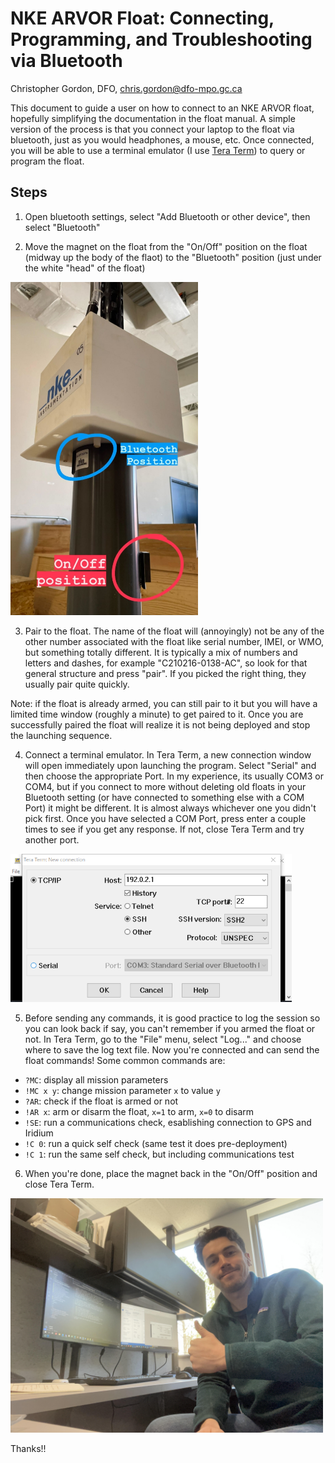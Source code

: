 # NKE ARVOR Float: Connecting, Programming, and Troubleshooting via Bluetooth

Christopher Gordon, DFO, [chris.gordon@dfo-mpo.gc.ca](mailto:chris.gordon@dfo-mpo.gc.ca)

This document to guide a user on how to connect to an NKE ARVOR float,
hopefully simplifying the documentation in the float manual. A simple version
of the process is that you connect your laptop to the float via bluetooth,
just as you would headphones, a mouse, etc. Once connected, you will be able to
use a terminal emulator (I use [Tera Term](https://ttssh2.osdn.jp/index.html.en))
to query or program the float.

## Steps

1. Open bluetooth settings, select "Add Bluetooth or other device", then select
"Bluetooth"

2. Move the magnet on the float from the "On/Off" position on the float (midway
up the body of the flaot) to the "Bluetooth" position (just under the white
"head" of the float)

<img src="../figures/arvor-bluetooth-guide/magnet_position.jpg" alt="magnet position" width="300"/>

3. Pair to the float. The name of the float will (annoyingly) not be any of the
other number associated with the float like serial number, IMEI, or WMO, but
something totally different. It is typically a mix of numbers and letters and
dashes, for example "C210216-0138-AC", so look for that general structure and
press "pair". If you picked the right thing, they usually pair quite quickly.

Note: if the float is already armed, you can still pair to it but you will have
a limited time window (roughly a minute) to get paired to it. Once you are
successfully paired the float will realize it is not being deployed and stop
the launching sequence.

4. Connect a terminal emulator. In Tera Term, a new connection window will open
immediately upon launching the program. Select "Serial" and then choose the
appropriate Port. In my experience, its usually COM3 or COM4, but if you
connect to more without deleting old floats in your Bluetooth setting (or have
connected to something else with a COM Port) it might be different. It is
almost always whichever one you didn't pick first. Once you have selected a COM
Port, press enter a couple times to see if you get any response. If not, close
Tera Term and try another port.

<img src="../figures/arvor-bluetooth-guide/teraterm.png" alt="tera term" width="450"/>

5. Before sending any commands, it is good practice to log the session so you 
can look back if say, you can't remember if you armed the float or not. In
Tera Term, go to the "File" menu, select "Log..." and choose where to save the
log text file. Now you're connected and can send the float commands! Some 
common commands are:

- `?MC`: display all mission parameters
- `!MC x y`: change mission parameter `x` to value `y`
- `?AR`: check if the float is armed or not
- `!AR x`: arm or disarm the float, `x=1` to arm, `x=0` to disarm
- `!SE`: run a communications check, esablishing connection to GPS and Iridium
- `!C 0`: run a quick self check (same test it does pre-deployment)
- `!C 1`: run the same self check, but including communications test

6. When you're done, place the magnet back in the "On/Off" position and close
Tera Term.

<img src="../figures/arvor-bluetooth-guide/chris.jpg" alt="great!!!" width="500"/>

Thanks!!
